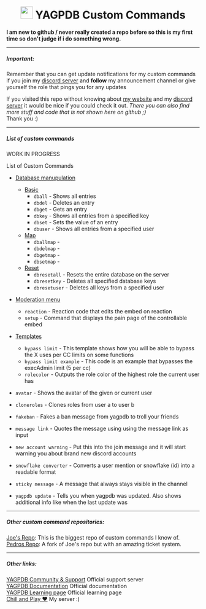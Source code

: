 #
<h1 align="center"><img src="https://yagpdb.xyz/static/img/logo_y.png" height=32px width=32px></img>&nbspYAGPDB Custom Commands</h1>

**I am new to github / never really created a repo before so this is my first time so don't judge if i do something wrong.**

---
##### Important:
Remember that you can get update notifications for my custom commands if you join my [discord server](/https://discord.gg/GRns3f) and __follow__ my announcement channel or give yourself the role that pings you for any updates  
  
If you visited this repo without knowing about [my website](https://www.thehdcraftergaming.tk/yagpdb) and my [discord server](/https://discord.gg/GRns3f) it would be nice if you could check it out. *There you can also find more stuff and code that is not shown here on github ;)*  
Thank you :)  

--- 
##### List of custom commands
WORK IN PROGRESS
<summary>List of Custom Commands</summary>

+ [Database manupulation](https://github.com/TheHDCrafter/yagpdb-cc/tree/master/Crafter's%20db%20shit)
	+ [Basic](https://github.com/TheHDCrafter/yagpdb-cc/tree/master/Crafter's%20db%20shit/basic)
		+ `dball` - Shows all entries
		+ `dbdel` - Deletes an entry
		+ `dbget` - Gets an entry
		+ `dbkey` - Shows all entries from a specified key
		+ `dbset` - Sets the value of an entry
		+ `dbuser` - Shows all entries from a specified user
	+ [Map](https://github.com/TheHDCrafter/yagpdb-cc/tree/master/Crafter's%20db%20shit/map)
		+ `dballmap` - 
		+ `dbdelmap` - 
		+ `dbgetmap` - 
		+ `dbsetmap` - 
	+ [Reset](https://github.com/TheHDCrafter/yagpdb-cc/tree/master/Crafter's%20db%20shit/reset)
		+ `dbresetall` - Resets the entire database on the server
		+ `dbresetkey` - Deletes all specified database keys
		+ `dbresetuser` - Deletes all keys from a specified user

+ [Moderation menu](https://github.com/TheHDCrafter/yagpdb-cc/tree/master/Moderation%20menu)
	+ `reaction` - Reaction code that edits the embed on reaction
	+ `setup` - Command that displays the pain page of the controllable embed

+ [Templates](https://github.com/TheHDCrafter/yagpdb-cc/tree/master/Templates)
	+ `bypass limit` - This template shows how you will be able to bypass the X uses per CC limits on some functions
	+ `bypass limit example` - This code is an example that bypasses the execAdmin limit (5 per cc)
	+ `rolecolor` - Outputs the role color of the highest role the current user has

+ `avatar` - Shows the avatar of the given or current user
+ `cloneroles` - Clones roles from user a to user b
+ `fakeban` - Fakes a ban message from yagpdb to troll your friends
+ `message link` - Quotes the message using using the message link as input
+ `new account warning` - Put this into the join message and it will start warning you about brand new discord accounts
+ `snowflake converter` - Converts a user mention or snowflake (id) into a readable format
+ `sticky message` - A message that always stays visible in the channel
+ `yagpdb update` - Tells you when yagpdb was updated. Also shows additional info like when the last update was

---
##### Other custom command repositories:
[Joe's Repo](https://github.com/jo3-l/yagpdb-cc): This is the biggest repo of custom commands I know of.  
[Pedros Repo](https://github.com/Pedro-Pessoa/yagpdb-cc/tree/Tickets/tickets): A fork of Joe's repo but with an amazing ticket system.

---
##### Other links:
[YAGPDB Community & Support](https://discord.gg/4uY54rw) Official support server  
[YAGPDB Documentation](https://docs.yagpdb.xyz/reference/templates) Official documentation  
[YAGPDB Learning page](https://learn.yagpdb.xyz/) Official learning page  
[Chill and Play ❤](https://discord.gg/GRns3fg) My server :)  